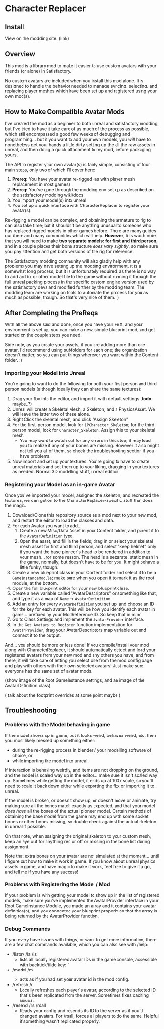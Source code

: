 # Character Replacer

## Install

View on the modding site: (link)

## Overview

This mod is a library mod to make it easier to use custom avatars with your friends (or alone) in Satisfactory.

No custom avatars are included when you install this mod alone. It is designed to handle the behavior needed to manage syncing, selecting, and replacing player meshes which have been set up and registered using your own mod(s).

## How to Make Compatible Avatar Mods

I've created the mod as a beginner to both unreal and satisfactory modding, but I've tried to have it take care of as much of the process as possible, which still encompassed a good few weeks of debugging and programming... but if you want to add your own models, you _will_ have to nonetheless get your hands a little dirty setting up the all the raw assets in unreal, and then doing a quick attachment to my mod, before packaging yours.

The API to register your own avatar(s) is fairly simple, consisting of four main steps, only two of which I'll cover here:
1. **Prereq:** You have your avatar re-rigged (as with player mesh replacement in most games)
1. **Prereq:** You've gone through the modding env set up as described on the satisfactory modding wiki/docs
1. You import your model(s) into unreal
1. You set up a quick interface with CharacterReplacer to register your avatar(s).

Re-rigging a model can be complex, and obtaining the armature to rig to can also take time; but it shouldn't be anything unusual to someone who has replaced rigged models in other games before. There are many guides out there and many communities which will help. **However**, it is worth note that you will need to make **two separate models: for first and third person**, and in a couple places their bone structure *does vary slightly*, so make sure you pay attention and get both versions of the rig for reference.

The Satisfactory modding community will also gladly help with any problems you may have setting up the modding environment. It is a somewhat long process, but it is unfortunately required, as there is no way to add an fbx or other model file to the game without running it through the full unreal packing process in the specific custom engine version used by the satisfactory devs and modified further by the modding team. The modding team are working on tools to automate the process for you as much as possible, though. So that's very nice of them. :)

## After Completing the PreReqs

With all the above said and done, once you have your FBX, and your environment is set up, you can make a new, simple blueprint mod, and get started on the couple steps you need.

Side note, as you create your assets, if you are adding more than one avatar, I'd recommend using subfolders for each one; the organization doesn't matter, so you can put things wherever you want within the Content folder. :)

### Importing your Model into Unreal

You're going to want to do the following for both your first person and third person models (although ideally they can share the same textures):

1. Drag your fbx into the editor, and import it with default settings (**todo**: maybe..?)
1. Unreal will create a Skeletal Mesh, a Skeleton, and a PhysicsAsset. We will leave the latter two of these alone.
1. Right Click the skeletal mesh, and click "Assign Skeleton"
1. For the first-person model, look for `1PCharacter_Skeleton`; for the third-person model, look for `Character_Skeleton`. Assign this to your skeletal mesh.
   - You may want to watch out for any errors in this step; it may lead you to realize if any of your bones are missing. However it also might not tell you all of them, so check the troubleshooting section if you have problems.
1. Now import and set up your textures. You're going to have to create unreal materials and set them up to your liking, dragging in your textures as needed. Normal 3D modelling stuff, unreal edition.

### Registering your Model as an in-game Avatar

Once you've imported your model, assigned the skeleton, and recreated the textures, we can get on to the CharacterReplacer-specific stuff that does the magic.

1. Download/Clone this repository source as a mod next to your new mod, and restart the editor to load the classes and data.
1. For each Avatar you want to add...
   1. Create a new Misc/Data Asset in your Content folder, and parent it to the `AvatarDefinition` type.
   1. Open the asset, and fill in the fields; drag in or select your skeletal mesh asset for first and third person, and select "keep helmet" only if you want the base pioneer's head to be rendered in addition to your mesh... for some reason. The head is a separate, static mesh in the game, normally, but doesn't have to be for you. It might behave a little funky, though.
1. Create a new blueprint class in your Content folder and select it to be a `GameInstanceModule`; make sure when you open it to mark it as the root module, at the bottom.
1. Open the full blueprint editor for your new blueprint class.
1. Create a new variable called "AvatarDescriptors" or something like that, and type it as a map of `Name` -> `AvatarDefinition`.
1. Add an entry for every `AvatarDefinition` you set up, and choose an ID for the key for each avatar. This will be how you identify each avatar in game... prefixed by your ModReference ID. So keep that in mind.
1. Go to Class Settings and implement the `AvatarProvider` interface.
1. In the `Get Avatars to Register` function implementation for `AvatarProvider`, drag your AvatarDescriptors map variable out and connect it to the output.

And... you should be more or less done! If you compile/install your mod along with CharacterReplacer, it should automatically detect and load your registered avatars from your new mod and any others you have, and from there, it will take care of letting you select one from the mod config page and play with others with their own selected avatars! Just make sure everyone has the same set of avatar mods.

(show image of the Root GameInstance settings, and an image of the AvatarDefinition class)

( talk about the footprint overrides at some point maybe )

## Troubleshooting

### Problems with the Model behaving in game

If the model shows up in game, but it looks weird, behaves weird, etc, then you most likely messed up something either:
- during the re-rigging process in blender / your modelling software of choice, or
- while importing the model into unreal.

If interaction is behaving weirdly, and items are not dropping on the ground, and the model is scaled way up in the editor... make sure it isn't scaled way up. Sometimes while getting the model, it ends up at 100x scale, so you'll need to scale it back down either while exporting the fbx or importing it to unreal.

If the model is broken, or doesn't show up, or doesn't move or animate, try making sure all the bones match exactly as expected, and that your model *does have* all the bones of the actual pioneer model. Certain methods of obtaining the base model from the game may end up with some socket bones or other bones missing, so double check against the actual skeleton in unreal if possible.

On that note, when assigning the original skeleton to your custom mesh, keep an eye out for anything red or off or missing in the bone list during assignment.

Note that extra bones on your avatar are not simulated at the moment... until I figure out how to make it work in game. If you know about unreal physics assets in game, and have magic to make it work, feel free to give it a go, and tell me if you have any success!

### Problems with Registering the Model / Mod

If your problem is with getting your model to show up in the list of registered models, make sure you've implemented the AvatarProvider interface in your Root GameInstance Module, you made an array and it contains your avatar definition(s), and you connected your blueprint properly so that the array is being returned by the AvatarProvider function.

### Debug Commands

If you every have issues with things, or want to get more information, there are a few chat commands available, which you can also see with /help:

- /listav /la /ls
  - lists all locally registered avatar IDs in the game console, accessible with backtick/tilde key: `
- /model /m <id>
  - acts as if you had set your avatar id in the mod config.
- /refresh /r
  - Locally refreshes each player's avatar, according to the selected ID that's been replicated from the server. Sometimes fixes caching issues.
- /resend /rs /rsall
  - Reads your config and resends its ID to the server as if you'd changed avatars. For /rsall, forces all players to do the same. Helpful if something wasn't replicated properly.
